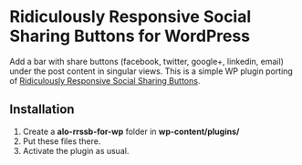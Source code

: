 Ridiculously Responsive Social Sharing Buttons for WordPress
================================

Add a bar with share buttons (facebook, twitter, google+, linkedin, email) under the post content in singular views.
This is a simple WP plugin porting of [Ridiculously Responsive Social Sharing Buttons](http://kurtnoble.com/labs/rrssb).


## Installation
1. Create a **alo-rrssb-for-wp** folder in **wp-content/plugins/**
2. Put these files there.
3. Activate the plugin as usual.

